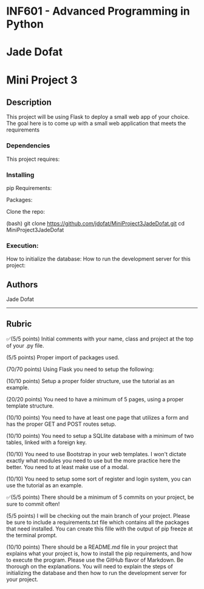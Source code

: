 # INF601 - Advanced Programming in Python

# Jade Dofat

# Mini Project 3
 
## Description

This project will be using Flask to deploy a small web app of your choice. The goal here is to come up with a small web application that meets the requirements 

### Dependencies
 
This project requires:

### Installing

pip Requirements: 

Packages:
 
Clone the repo:

(bash)
git clone https://github.com/jdofat/MiniProject3JadeDofat.git
cd MiniProject3JadeDofat

### Execution:

How to initialize the database:
How to run the development server for this project:
 
## Authors
 
Jade Dofat

------

## Rubric

✅(5/5 points) Initial comments with your name, class and project at the top of your .py file. 

(5/5 points) Proper import of packages used.

(70/70 points) Using Flask you need to setup the following:

(10/10 points) Setup a proper folder structure, use the tutorial as an example.

(20/20 points) You need to have a minimum of 5 pages, using a proper template structure.

(10/10 points) You need to have at least one page that utilizes a form and has the proper GET and POST routes setup.

(10/10 points) You need to setup a SQLlite database with a minimum of two tables, linked with a foreign key.

(10/10) You need to use Bootstrap in your web templates. I won't dictate exactly what modules you need to use but the more practice here the better. You need to at least make use of a modal.

(10/10) You need to setup some sort of register and login system, you can use the tutorial as an example.

✅(5/5 points) There should be a minimum of 5 commits on your project, be sure to commit often!

(5/5 points) I will be checking out the main branch of your project. Please be sure to include a requirements.txt file which contains all the packages that need installed. You can create this fille with the output of pip freeze at the terminal prompt.

(10/10 points) There should be a README.md file in your project that explains what your project is, how to install the pip requirements, and how to execute the program. Please use the GitHub flavor of Markdown. Be thorough on the explanations. You will need to explain the steps of initializing the database and then how to run the development server for your project.
